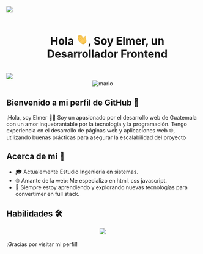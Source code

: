
<img src="https://user-images.githubusercontent.com/74038190/212284100-561aa473-3905-4a80-b561-0d28506553ee.gif">

<!--h1 without bottom border-->
<div >
  <ul align="center">
    <summary><h1 style="display: inline-block">Hola  <img src="https://raw.githubusercontent.com/ABSphreak/ABSphreak/master/gifs/Hi.gif" width="30px">, Soy Elmer, un Desarrollador Frontend </h1></summary>
  </ul>
</div>


<img src="https://user-images.githubusercontent.com/74038190/212284100-561aa473-3905-4a80-b561-0d28506553ee.gif">



<div align="center">
  <img  src="https://user-images.githubusercontent.com/74038190/225813708-98b745f2-7d22-48cf-9150-083f1b00d6c9.gif"
     height="375"  alt="mario" />
</div>

## Bienvenido a mi perfil de GitHub 👋

¡Hola, soy Elmer 👨‍💻 Soy un apasionado por el desarrollo web de Guatemala con un amor inquebrantable por la tecnología y la programación.
Tengo experiencia en el desarrollo de páginas web y aplicaciones web 🌐, utilizando buenas prácticas para asegurar la escalabilidad del proyecto 

## Acerca de mí 🚀

- 🎓 Actualemente Estudio Ingenieria en sistemas.
- 🌐 Amante de la web: Me especializo en html, css javascript.
- 🌱 Siempre estoy aprendiendo y explorando nuevas tecnologías para convertimer en full stack.

## Habilidades 🛠️

<p align="center">
  <a href="https://skillicons.dev">
    <img src="https://skillicons.dev/icons?i=git,kubernetes,docker,c,vim" />
  </a>
</p>



¡Gracias por visitar mi perfil! 





